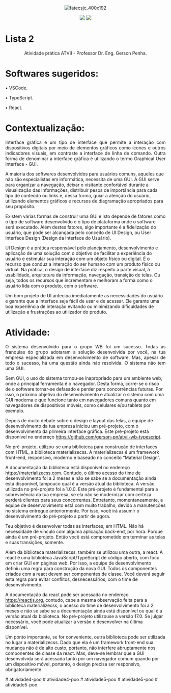 <div align="center">

![fatecsjc_400x192](https://user-images.githubusercontent.com/71477357/161321048-dc637b2e-0314-4e07-b2f9-8cda9f653356.png)
<p align="center">
  
<img src="http://img.shields.io/static/v1?label=STATUS&message=CONCLUIDO&color=GREEN&style=flat"/>
<img src="https://img.shields.io/badge/ÚLTIMA%20MODIFICAÇÃO-DEZEMBRO%20DE%202022-brightgreen&style=flat"/>

</div>

# Lista 2

<p align="center">Atividade prática ATVII - Professor Dr. Eng. Gerson Penha.</p>

# Softwares sugeridos:
• VSCode.

• TypeScript.

• React.

# Contextualização:
<p align="justify">
Interface gráfica é um tipo de interface que permite a interação com dispositivos digitais por meio de elementos gráficos como ícones e outros indicadores visuais, em contraste a interface de linha de comando. Outra forma de denominar a interface gráfica é utilizando o termo Graphical User Interface - GUI.

A maioria dos softwares desenvolvidos para usuários comuns, aqueles que não são especialistas em informática, necessita de uma GUI. A GUI serve para organizar a navegação, deixar o visitante confortável durante a visualização das informações, distribuir pesos de importância para cada tipo de conteúdo ou links e, dessa forma, guiar a atenção do usuário, utilizando elementos gráficos e recursos de diagramação apropriados para seu propósito.

Existem várias formas de construir uma GUI e isto depende de fatores como o tipo de software desenvolvido e o tipo de plataforma onde o software será executado. Além destes fatores, algo importante é a fidelização do usuário, que pode ser alcançada pelo conceito de UI Design, ou User Interface Design (Design da Interface do
Usuário).

UI Design é a prática responsável pelo planejamento, desenvolvimento e aplicação de uma solução com o objetivo de facilitar a experiência do usuário e estimular sua interação com um objeto físico ou digital. É o recurso que conduz a interação do ser humano com um produto físico ou virtual. Na prática, o design de interface diz respeito à parte visual, à usabilidade, arquitetura da informação, navegação, transição de telas. Ou seja, todos os recursos que incrementam e melhoram a forma como o usuário lida com o produto, com o software.

Um bom projeto de UI antecipa imediatamente as necessidades do usuário e garante que a interface seja fácil de usar e de acessar. Ele garante uma boa experiência de interação evitando ou minimizando dificuldades de utilização e frustrações ao utilizador do produto.
</p>

# Atividade:
<p align="justify">
O sistema desenvolvido para o grupo WB foi um sucesso. Todas as franquias do grupo adotaram a solução desenvolvida por você, na tua empresa especializada em desenvolvimento de software. Mas, apesar de todo o sucesso, há uma questão ainda não resolvida. O sistema não tem uma GUI.

Sem GUI, o uso do sistema tornou-se inapropriado para um ambiente web, onde a principal ferramenta é o navegador. Desta forma, corre-se o risco de o software tornar-se defasado e perder para concorrências futuras. Por isso, o próximo objetivo do desenvolvimento e atualizar o sistema com uma GUI moderna e que funcione tanto em navegadores comuns quanto em navegadores de dispositivos móveis, como celulares e/ou tablets por exemplo.

Depois de muito debate sobre o design e layout das telas, a equipe de desenvolvimento da tua empresa iniciou um pré-projeto, com o desenvolvimento da primeira interface gráfica. Este pré-projeto está disponível no endereço https://github.com/gerson-pn/atvii-wb-typescript.

No pré-projeto, utilizou-se uma biblioteca para construção de interfaces com HTML, a biblioteca materializecss. A materializecss é um framework front-end, responsivo, moderno e baseado no conceito “Material Design”.

A documentação da biblioteca está disponível no endereço https://materializecss.com. Contudo, o último acesso do time de desenvolvimento foi a 2 meses e não se sabe se a documentação ainda está disponível, tampouco qual é a versão atual da biblioteca. A versão utilizada no pré-projeto foi a 1.0.0. Este pré-projeto é fundamental para a sobrevivência da tua empresa, se ela não se modernizar com certeza perderá clientes para seus concorrentes. Entretanto, momentaneamente, a equipe de desenvolvimento está com muito trabalho, devido a manutenções no sistema entregue anteriormente. Por isso, você irá assumir o desenvolvimento do pré-projeto a partir de agora.

Teu objetivo é desenvolver todas as interfaces, em HTML. Não há necessidade de vínculo com alguma aplicação back-end, por hora. Porque ainda é um pré-projeto. Então você está comprometido em terminar as telas e suas transições, somente.

Além da biblioteca materializecss, também se utilizou uma outra, a react. A react é uma biblioteca JavaScript/TypeScript de código aberto, com foco em criar GUI em páginas web. Por isso, a equipe de desenvolvimento definiu uma regra para construção da nova GUI. Todos os componentes criados com a react devem ser componentes de classe. Você deverá seguir esta regra para evitar conflitos, desnecessários, com o time de desenvolvimento.

A documentação da react pode ser acessada no endereço https://reactjs.org, contudo, cabe a mesma observação feita para a biblioteca materializecss, o acesso do time de desenvolvimento foi a 2 meses e não se sabe se a documentação ainda está disponível ou qual é a versão atual da biblioteca. No pré-projeto utilizouse a versão 17.0. Se julgar necessário, você pode atualizar a versão e desenvolver na última disponível.

Um ponto importante, se for conveniente, outra biblioteca pode ser utilizada no lugar a materializecss. Dado que ela é um framework front-end sua mudança não é de alto custo, portanto, não interfere abruptamente nos componentes de classe da react. Mas, deve-se lembrar que a GUI desenvolvida será acessada tanto por um navegador comum quando por um dispositivo móvel, portanto, o design precisa ser responsivo, obrigatoriamente.
</p>
# atividade4-poo
# atividade4-poo
# atividade5-poo
# atividade5-poo
# atividade5-poo
